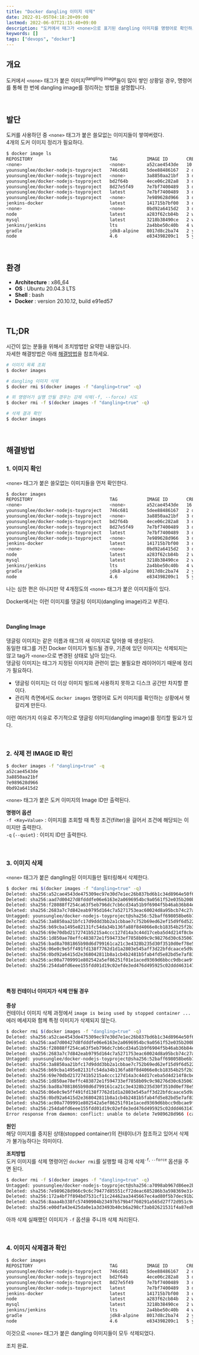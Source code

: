 ```yaml
---
title: "Docker dangling 이미지 삭제"
date: 2022-01-05T04:18:20+09:00
lastmod: 2022-06-07T21:15:40+09:00
description: "도커에서 태그가 <none>으로 표기된 dangling 이미지를 명령어로 확인하고 삭제하는 방법을 소개합니다."
keywords: []
tags: ["devops", "docker"]
---
```


## 개요

도커에서 `<none>` 태그가 붙은 이미지<sup>dangling image</sup>들이 많이 쌓인 상황일 경우, 명령어를 통해 한 번에 dangling image를 정리하는 방법을 설명합니다.  

&nbsp;

## 발단

도커를 사용하던 중 `<none>` 태그가 붙은 쓸모없는 이미지들이 쌓여버렸다.  
4개의 도커 이미지 정리가 필요하다.  

```bash
$ docker image ls
REPOSITORY                             TAG           IMAGE ID       CREATED          SIZE
<none>                                 <none>        a52cae4543de   10 minutes ago   522MB
younsunglee/docker-nodejs-toyproject   746c681       5dee88486167   2 days ago       1GB
younsunglee/docker-nodejs-toyproject   <none>        3a8850aa21bf   3 days ago       1.01GB
younsunglee/docker-nodejs-toyproject   bd2f64b       4ece06c282a8   3 days ago       1GB
younsunglee/docker-nodejs-toyproject   8d27e5f49     7e7bf7400489   3 days ago       1GB
younsunglee/docker-nodejs-toyproject   latest        7e7bf7400489   3 days ago       1GB
younsunglee/docker-nodejs-toyproject   <none>        7e989628d966   3 days ago       1GB
jenkins-docker                         latest        141715b7bf00   3 days ago       522MB
<none>                                 <none>        0bd92a6415d2   3 days ago       522MB
node                                   latest        a283f62cb84b   2 weeks ago      993MB
mysql                                  latest        3218b38490ce   2 weeks ago      516MB
jenkins/jenkins                        lts           2a4bbe50c40b   4 weeks ago      441MB
gradle                                 jdk8-alpine   8017d8c2ba74   2 years ago      204MB
node                                   4.6           e834398209c1   5 years ago      646MB
```

&nbsp;

## 환경

- **Architecture** : x86_64
- **OS** : Ubuntu 20.04.3 LTS
- **Shell** : bash
- **Docker** : version 20.10.12, build e91ed57

&nbsp;

## TL;DR

시간이 없는 분들을 위해서 조치방법만 요약한 내용입니다.  
자세한 해결방법은 아래 [해결방법](#해결방법)을 참조하세요.

```bash
# 이미지 목록 조회
$ docker images

# dangling 이미지 삭제
$ docker rmi $(docker images -f "dangling=true" -q)

# 위 명령어가 실행 안될 경우는 강제 삭제(-f, --force) 시도
$ docker rmi -f $(docker images -f "dangling=true" -q)

# 삭제 결과 확인
$ docker images
```

&nbsp;

## 해결방법

### 1. 이미지 확인

`<none>` 태그가 붙은 쓸모없는 이미지들을 먼저 확인한다.  

```bash
$ docker images
REPOSITORY                             TAG           IMAGE ID       CREATED          SIZE
<none>                                 <none>        a52cae4543de   16 minutes ago   522MB
younsunglee/docker-nodejs-toyproject   746c681       5dee88486167   2 days ago       1GB
younsunglee/docker-nodejs-toyproject   <none>        3a8850aa21bf   3 days ago       1.01GB
younsunglee/docker-nodejs-toyproject   bd2f64b       4ece06c282a8   3 days ago       1GB
younsunglee/docker-nodejs-toyproject   8d27e5f49     7e7bf7400489   3 days ago       1GB
younsunglee/docker-nodejs-toyproject   latest        7e7bf7400489   3 days ago       1GB
younsunglee/docker-nodejs-toyproject   <none>        7e989628d966   3 days ago       1GB
jenkins-docker                         latest        141715b7bf00   3 days ago       522MB
<none>                                 <none>        0bd92a6415d2   3 days ago       522MB
node                                   latest        a283f62cb84b   2 weeks ago      993MB
mysql                                  latest        3218b38490ce   2 weeks ago      516MB
jenkins/jenkins                        lts           2a4bbe50c40b   4 weeks ago      441MB
gradle                                 jdk8-alpine   8017d8c2ba74   2 years ago      204MB
node                                   4.6           e834398209c1   5 years ago      646MB
```

나는 심한 편은 아니지만 약 4개정도의 `<none>` 태그가 붙은 이미지들이 있다.  

Docker에서는 이런 이미지를 댕글링 이미지(dangling image)라고 부른다.  

&nbsp;

#### Dangling Image

댕글링 이미지는 같은 이름과 태그의 새 이미지로 덮어쓸 때 생성된다.  
동일한 태그를 가진 Docker 이미지가 빌드될 경우, 기존에 있던 이미지는 삭제되지는 않고 tag가 `<none>`으로 변경된 상태로 남아 있는다.  
댕글링 이미지는 태그가 지정된 이미지와 관련이 없는 불필요한 레이어이기 때문에 정리가 필요하다.

- 댕글링 이미지는 더 이상 이미지 빌드에 사용하지 못하고 디스크 공간만 차지할 뿐이다.
- 관리적 측면에서도 `docker images` 명령어로 도커 이미지를 확인하는 상황에서 헷갈리게 만든다.

이런 여러가지 이유로 주기적으로 댕글링 이미지(dangling image)를 정리할 필요가 있다.  

&nbsp;

### 2. 삭제 전 IMAGE ID 확인

```bash
$ docker images -f "dangling=true" -q
a52cae4543de
3a8850aa21bf
7e989628d966
0bd92a6415d2
```

`<none>` 태그가 붙은 도커 이미지의 Image ID만 출력된다.  

**명령어 옵션**  
`-f <Key=Value>` : 이미지를 조회할 때 특정 조건(filter)을 걸어서 조건에 해당되는 이미지만 출력한다.  
`-q` (`--quiet`) : 이미지 ID만 출력한다.

&nbsp;

### 3. 이미지 삭제

`<none>` 태그가 붙은 dangling된 이미지들만 필터링해서 삭제한다.

```bash
$ docker rmi $(docker images -f "dangling=true" -q)
Deleted: sha256:a52cae4543de475309ec97e30d7e1ec26b837bd6b1c34d8964e50f6d32be2742
Deleted: sha256:aad7d00427d8fdddfe06e6163e2a0696954bc9a0561f52e035b200b554f2e910
Deleted: sha256:f28088ff254ca63f5eb796dc7cb6cd34a51b9f6904f5b46ab36b84e817369c95
Deleted: sha256:2683a7c7d842eab9795d164c7a5271753eac60024d8a95bcb74c27a150c9438f
Untagged: younsunglee/docker-nodejs-toyproject@sha256:52baff698058be6b7bd961857038e19ad019a03e95210ca053176bee6eb37f9e
Deleted: sha256:3a8850aa21bfc17d9ddd3bb2a1cbbae7c752b69ed62ef15d9f6d5220f9ae7d02
Deleted: sha256:b69cba1495e82131fc54da34b136fa88f8d4066e8cb18354b25f2b3dd0ecf84d
Deleted: sha256:69e70dbd2172741b5215a4ccc127d14a3c44d17ceba5d4d214f8cbe0b931c64f
Deleted: sha256:1d850ae78effc483872e1f594733ef7858b09c9c98276d30c6350674527d48e9
Deleted: sha256:bad8a7081865b98d6d799161ca21c3e4328b235d30f3510d0ef78e586a63d836
Deleted: sha256:06e0c9e5ff491fd138f7762d1d1a2803e545aff3d22bfdcaace5d9a44d2542ed
Deleted: sha256:0bd92a6415d2e368042811b8a1cb4b2481b5fab4fd5e82bd5e7af83d154e0eff
Deleted: sha256:ac00a7709991e802542a5ef86251f01e1aced9369d6bbcc9dbcae9fa1f8f3a21
Deleted: sha256:254da0fd6eee155fdd01d19c02efde3ed476d495925c02ddd463147978d7df84
```

&nbsp;

#### 특정 컨테이너 이미지가 삭제 안될 경우

**증상**  
컨테이너 이미지 삭제 과정에서 `image is being used by stopped container ...` 에러 메세지와 함께 특정 이미지가 삭제되지 않는다.

```bash
$ docker rmi $(docker images -f "dangling=true" -q)
Deleted: sha256:a52cae4543de475309ec97e30d7e1ec26b837bd6b1c34d8964e50f6d32be2742
Deleted: sha256:aad7d00427d8fdddfe06e6163e2a0696954bc9a0561f52e035b200b554f2e910
Deleted: sha256:f28088ff254ca63f5eb796dc7cb6cd34a51b9f6904f5b46ab36b84e817369c95
Deleted: sha256:2683a7c7d842eab9795d164c7a5271753eac60024d8a95bcb74c27a150c9438f
Untagged: younsunglee/docker-nodejs-toyproject@sha256:52baff698058be6b7bd961857038e19ad019a03e95210ca053176bee6eb37f9e
Deleted: sha256:3a8850aa21bfc17d9ddd3bb2a1cbbae7c752b69ed62ef15d9f6d5220f9ae7d02
Deleted: sha256:b69cba1495e82131fc54da34b136fa88f8d4066e8cb18354b25f2b3dd0ecf84d
Deleted: sha256:69e70dbd2172741b5215a4ccc127d14a3c44d17ceba5d4d214f8cbe0b931c64f
Deleted: sha256:1d850ae78effc483872e1f594733ef7858b09c9c98276d30c6350674527d48e9
Deleted: sha256:bad8a7081865b98d6d799161ca21c3e4328b235d30f3510d0ef78e586a63d836
Deleted: sha256:06e0c9e5ff491fd138f7762d1d1a2803e545aff3d22bfdcaace5d9a44d2542ed
Deleted: sha256:0bd92a6415d2e368042811b8a1cb4b2481b5fab4fd5e82bd5e7af83d154e0eff
Deleted: sha256:ac00a7709991e802542a5ef86251f01e1aced9369d6bbcc9dbcae9fa1f8f3a21
Deleted: sha256:254da0fd6eee155fdd01d19c02efde3ed476d495925c02ddd463147978d7df84
Error response from daemon: conflict: unable to delete 7e989628d966 (cannot be forced) - image is being used by stopped container 234d5e511f5f
```

**원인**  
해당 이미지를 중지된 상태(stopped container)의 컨테이너가 참조하고 있어서 삭제가 불가능하다는 의미이다.  

**조치방법**  
도커 이미지를 삭제 명령어인 `docker rmi`를 실행할 때 강제 삭제<sup>`-f`, `--force`</sup> 옵션을 주면 된다.  

```bash
$ docker rmi -f $(docker images -f "dangling=true" -q)
Untagged: younsunglee/docker-nodejs-toyproject@sha256:a7098ab967d86ee2b2d7431cc4be1c940b100cb964e86fb29fb6f964ba67d381
Deleted: sha256:7e989628d966c9c6c79477d85551cf72deac685286b3a598369e31465335b50e
Deleted: sha256:172a4bf7f894bd7531cf11c24462aa3445667ec4ad80f5b7dec91b2326f70291
Deleted: sha256:8aaa4b338fc57490904b23497b579b4f760291a565d27f72d951c94b87c344fd
Deleted: sha256:e00dfa43e425da0e1a3d3493b40cb6a298cf3ab82621531f4a87edb0542d4ece
```

아까 삭제 실패했던 이미지가 `-f` 옵션을 주니까 삭제 처리된다.  

&nbsp;

### 4. 이미지 삭제결과 확인

```bash
$ docker images
REPOSITORY                             TAG           IMAGE ID       CREATED       SIZE
younsunglee/docker-nodejs-toyproject   746c681       5dee88486167   2 days ago    1GB
younsunglee/docker-nodejs-toyproject   bd2f64b       4ece06c282a8   3 days ago    1GB
younsunglee/docker-nodejs-toyproject   8d27e5f49     7e7bf7400489   3 days ago    1GB
younsunglee/docker-nodejs-toyproject   latest        7e7bf7400489   3 days ago    1GB
jenkins-docker                         latest        141715b7bf00   3 days ago    522MB
node                                   latest        a283f62cb84b   2 weeks ago   993MB
mysql                                  latest        3218b38490ce   2 weeks ago   516MB
jenkins/jenkins                        lts           2a4bbe50c40b   4 weeks ago   441MB
gradle                                 jdk8-alpine   8017d8c2ba74   2 years ago   204MB
node                                   4.6           e834398209c1   5 years ago   646MB
```

이것으로 `<none>` 태그가 붙은 dangling 이미지들이 모두 삭제되었다.  

조치 완료.
